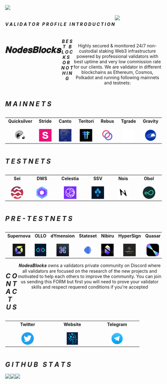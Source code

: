 <img
  src="https://i.ibb.co/0KPM0tB/Nodes-Blocks-Twitter.png"
  style="display: inline-block; margin: 0 auto; max-width: 300px">
 

<div align="center">
  <div style="display: flex; align-items: flex-start;">
  <h4><b><i>V A L I D A T O R &nbsp; P R O F I L E &nbsp; I N T R O D U C T I O N</b></i></h4>
    <img align="top" src="https://komarev.com/ghpvc/?username=NodesBlocks&color=blueviolet"/>
<br />
<br />
  </div>
</div>

<div align="center">
  <div style="display: flex; align-items: flex-start;">
  <br />
<h1>𝑵𝒐𝒅𝒆𝒔𝑩𝒍𝒐𝒄𝒌𝒔</h1>
<h5><i>B E S T &nbsp; B L O C K S &nbsp; O R &nbsp; N O T H I N G</h5></i>
<br />
<br />
Highly secured & monitored 24/7 non-custodial staking Web3 infrastructure powered by professional validators with best uptime and very low commission rate for our clients. We are validator in different blockchains as Ethereum, Cosmos, Polkadot and running following mainnets and testnets:
    <br />
    <br />
  </div>
</div>

<div align="center">
  <div style="display: flex; align-items: flex-start;">
  <h2><i>M A I N N E T S</i></h2>
  </div>
</div>

<table width="350px" align="center">
    <tbody>
        <tr valign="top">
            <td width="130px" align="center">
            <span><strong>Quicksilver</strong></span><br><br />
            <a href="https://quicksilver.explorers.guru/validator/quickvaloper12ytjmrvezqrd939ts4gy8vvcx2zlpctwfcmdg2" target="_blank" rel="noopener noreferrer">
            <img height="40px" src="https://github.com/NodesBlocks/NodesBlocks/blob/main/chains_logo/quicksilver.png">
            </td>
            <td width="130px" align="center">
            <span><strong>Stride</strong></span><br><br />
            <a href="https://stride.explorers.guru/validator/stridevaloper1dvgn8fjdnaze992h87vvnptsm4t36tm86eujqu" target="_blank" rel="noopener noreferrer">
            <img height="40px" src="https://github.com/NodesBlocks/NodesBlocks/blob/main/chains_logo/stride.png">
            </td>
            <td width="130px" align="center">
            <span><strong>Canto</strong></span><br><br />
            <a href="https://explorer.stake-take.com/canto/staking/cantovaloper16nt45ffzjks9dfrgmv5tnj2r98a6eu6yfn8jlv" target="_blank" rel="noopener noreferrer">
            <img height="40px" src="https://github.com/NodesBlocks/NodesBlocks/blob/main/chains_logo/canto.jpg">
            </td>
            <td width="130px" align="center">
            <span><strong>Teritori</strong></span><br><br />
            <a href="https://teritori.explorers.guru/validator/torivaloper1frkk7h4dj9xcy960ll0eah2rhmfcptvg5em8f2" target="_blank" rel="noopener noreferrer">
            <img height="40px" src="https://github.com/NodesBlocks/NodesBlocks/blob/main/chains_logo/teritori.png">
            </td>
            <td width="130px" align="center">
            <span><strong>Rebus</strong></span><br><br />
            <a href="https://rebus.explorers.guru/validator/rebusvaloper1cy9w3ptyc8t7gyy2ddtyxn5aj46wtz6fvxqk89" target="_blank" rel="noopener noreferrer">
            <img height="40px" src="https://github.com/NodesBlocks/NodesBlocks/blob/main/chains_logo/rebus.png">
            </td>
            <td width="130px" align="center">
            <span><strong>Tgrade</strong></span><br><br />
            <a href="https://dapp.tgrade.finance/validators" target="_blank" rel="noopener noreferrer">
            <img height="40px" src="https://github.com/NodesBlocks/NodesBlocks/blob/main/chains_logo/tgrade.png">
            </td>
            <td width="130px" align="center">
            <span><strong>Gravity</strong></span><br><br />
            <a href="https://gravity.explorers.guru/validator/gravityvaloper1g5ammtxuvw0j77urnsfqvlajgfwsyc3rymamrz" target="_blank" rel="noopener noreferrer">
            <img height="40px" src="https://github.com/NodesBlocks/NodesBlocks/blob/main/chains_logo/gravity.png">
            </td>
        </tr>
    </tbody>
</table>


<div align="center">
  <div style="display: flex; align-items: flex-start;">
  <h2><i>T E S T N E T S</i></h2>
  </div>
</div>

<table width="320px" align="center">
    <tbody>
        <tr valign="top">
            <td width="130px" align="center">
            <span><strong>Sei</strong></span><br><br />
            <a href="https://testnet-explorer.brocha.in/sei%20atlantic-sub-2/staking/seivaloper1a6hnahtx6pctqdevjutks2g0cp2zwg4hmqf0du" target="_blank" rel="noopener noreferrer">
            <img height="40px" src="https://github.com/NodesBlocks/NodesBlocks/blob/main/chains_logo/sei.png"> </a>
            </td>
            <td width="130px" align="center">
            <span><strong>DWS</strong></span><br><br />
            <a href="https://dws.explorers.guru/validator/dewebvaloper1hylhclgykz6ee5klfgqwha59vwm2te7x02c5vg" target="_blank" rel="noopener noreferrer">
            <img height="40px" src="https://github.com/NodesBlocks/NodesBlocks/blob/main/chains_logo/dws.png">
            </td>
            <td width="130px" align="center">
            <span><strong>Celestia</strong></span><br><br />
            <a href="https://dws.explorers.guru/validator/dewebvaloper1hylhclgykz6ee5klfgqwha59vwm2te7x02c5vg" target="_blank" rel="noopener noreferrer">
            <img height="40px" src="https://github.com/NodesBlocks/NodesBlocks/blob/main/chains_logo/celestia.png">
            </td>
            <td width="130px" align="center">
            <span><strong>SSV</strong></span><br><br />
            <a href="https://prater.beaconcha.in/validator/94cc1ebf9f546cc4ff7edd68465745f12cc882cadf1dbcdbef86c070e9afafca5056a58ec429036b804d21d47755d036#deposits" target="_blank" rel="noopener noreferrer">
            <img height="40px" src="https://github.com/NodesBlocks/NodesBlocks/blob/main/chains_logo/ssv.png">
            </td>
            <td width="130px" align="center">
            <span><strong>Nois</strong></span><br><br />
            <a href="https://explorer.nodestake.top/nois-testnet/staking/noisvaloper1twpzutsphys7hesr0mnpvcerjp0dryvxnmd8tp" target="_blank" rel="noopener noreferrer">
            <img height="40px" src="https://github.com/NodesBlocks/NodesBlocks/blob/main/chains_logo/nois.jpg">
            </td>
            <td width="130px" align="center">
            <span><strong>Obol</strong></span><br><br />
            <a href="https://goerli.beaconcha.in/validator/0x8f1a9cedf718b0774bb92d15f6fbb898255eb42a2fef568123787c84f0ae71329b84f741695196799de57f1fce82d353#attestations" target="_blank" rel="noopener noreferrer">
            <img height="40px" src="https://github.com/NodesBlocks/NodesBlocks/blob/main/chains_logo/obol.png">
            </td>
        </tr>
    </tbody>
</table>


<div align="center">
  <div style="display: flex; align-items: flex-start;">
  <h2><i>P R E - T E S T N E T S</i></h2>
  </div>
</div>

<table width="320px" align="center">
    <tbody>
        <tr valign="top">
            <td width="130px" align="center">
            <span><strong>Supernova</strong></span><br><br />
            <img height="40px" src="https://github.com/NodesBlocks/NodesBlocks/blob/main/chains_logo/supernova.jpg"> </a>
            </td>
            <td width="130px" align="center">
            <span><strong>OLLO</strong></span><br><br />
            <img height="40px" src="https://github.com/NodesBlocks/NodesBlocks/blob/main/chains_logo/ollo.png">
            </td>
            <td width="130px" align="center">
            <span><strong>dYmension</strong></span><br><br />
            <img height="40px" src="https://github.com/NodesBlocks/NodesBlocks/blob/main/chains_logo/dymension.jpg">
            </td>
            <td width="130px" align="center">
            <span><strong>Stateset</strong></span><br><br />
            <img height="40px" src="https://github.com/NodesBlocks/NodesBlocks/blob/main/chains_logo/stateset.jpg">
            </td>
            <td width="130px" align="center">
            <span><strong>Nibiru</strong></span><br><br />
            <img height="40px" src="https://github.com/NodesBlocks/NodesBlocks/blob/main/chains_logo/nibiru.jpg">
            </td>
            <td width="130px" align="center">
            <span><strong>HyperSign</strong></span><br><br />
            <img height="40px" src="https://github.com/NodesBlocks/NodesBlocks/blob/main/chains_logo/hypersign.jpg">
            </td>
            <td width="130px" align="center">
            <span><strong>Quasar</strong></span><br><br />
            <img height="40px" src="https://github.com/NodesBlocks/NodesBlocks/blob/main/chains_logo/quasar.png">
            </td>
        </tr>
    </tbody>
</table>


<div align="center">
  <div style="display: flex; align-items: flex-start;">
  <h2><i>C O N T A C T &nbsp; U S </i></h2>
  𝑵𝒐𝒅𝒆𝒔𝑩𝒍𝒐𝒄𝒌𝒔 owns a validators private community on Discord where all validators are focused on the research of the new projects and motivated to help each others to improve the community. You can join us sending this FORM but first you will need to prove your validator skills and respect requered conditions if you're accepted<br />
  <br />
  <br />
  </div>
</div>

<table width="320px" align="center">
    <tbody>
        <tr valign="top">
            <td width="130px" align="center">
            <span><strong>Twitter</strong></span><br><br />
            <a href="https://twitter.com/nodesblocks" target="_blank" rel="noopener noreferrer">
            <img height="40px" src="https://github.com/NodesBlocks/NodesBlocks/blob/main/chains_logo/twitter.png">
            </td>
            <td width="130px" align="center">
            <span><strong>Website</strong></span><br><br />
            <a href="https://nodesblocks.dev" target="_blank" rel="noopener noreferrer">
            <img height="40px" src="https://github.com/NodesBlocks/NodesBlocks/blob/main/chains_logo/NodesBlocks.png">
            </td>
            <td width="130px" align="center">
            <span><strong>Telegram</strong></span><br><br />
            <a href="https://t.me/nodesblocks" target="_blank" rel="noopener noreferrer">
            <img height="40px" src="https://github.com/NodesBlocks/NodesBlocks/blob/main/chains_logo/telegram.png">
            </td>
        </tr>
    </tbody>
</table>

<div align="center">
  <div style="display: flex; align-items: flex-start;">
  <h2><i>G I T H U B &nbsp; S T A T S</i></h2>
  </div>
</div>

<div align="center">
  <div style="display: flex; align-items: flex-start;">
    <img align="top" src="https://github-readme-stats.vercel.app/api?username=NodesBlocks&show_icons=true&theme=nightowl"/>
<br />
<br />
    <img align="top" src="https://github-readme-streak-stats.herokuapp.com?user=NodesBlocks&theme=nightowl&date_format=M%20j%5B%2C%20Y%5D"/>
<br />
<br />
   <img align="down" src="https://github-readme-stats.vercel.app/api/top-langs/?username=NodesBlocks&layout=compact&theme=nightowl"/>
  </div>
</div>




